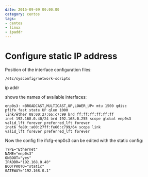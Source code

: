 ```yaml
--- 
date: 2015-09-09 00:00:00
category: centos
tags: 
- centos
- linux
- ipaddr
---
```


# Configure static IP address

Position of the interface configuration files:

    /etc/sysconfig/network-scripts

    
ip addr

shows the names of available interfaces:

    enp0s3: <BROADCAST,MULTICAST,UP,LOWER_UP> mtu 1500 qdisc
    pfifo_fast state UP qlen 1000
    link/ether 08:00:27:66:c7:99 brd ff:ff:ff:ff:ff:ff
    inet 192.168.0.40/24 brd 192.168.0.255 scope global enp0s3
    valid_lft forever preferred_lft forever
    inet6 fe80::a00:27ff:fe66:c799/64 scope link
    valid_lft forever preferred_lft forever


Now the config file ifcfg-enp0s3 can be edited with the static config:

    TYPE="Ethernet"
    NAME="enp0s3"
    ONBOOT="yes"
    IPADDR="192.168.0.40"  
    BOOTPROTO="static" 
    GATEWAY="192.168.0.1"